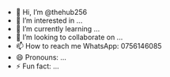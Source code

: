 - 👋 Hi, I’m @thehub256
- 👀 I’m interested in ...
- 🌱 I’m currently learning ...
- 💞️ I’m looking to collaborate on ...
- 📫 How to reach me WhatsApp: 0756146085
- 😄 Pronouns: ...
- ⚡ Fun fact: ...

<!---
thehub256/thehub256 is a ✨ special ✨ repository because its `README.md` (this file) appears on your GitHub profile.
You can click the Preview link to take a look at your changes.
--->
